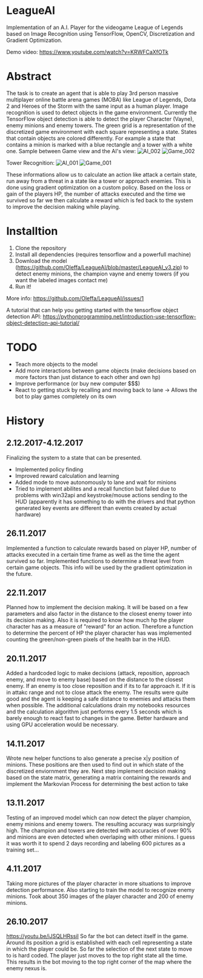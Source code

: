 # LeagueAI
Implementation of an A.I. Player for the videogame League of Legends based on Image Recognition using TensorFlow, OpenCV, Discretization and Gradient Optimization. 

Demo video: https://www.youtube.com/watch?v=KRWFCaXfOTk

# Abstract
The task is to create an agent that is able to play 3rd person massive multiplayer online battle arena games (MOBA)
like League of Legends, Dota 2 and Heroes of the Storm with the same input as a human player. Image recognition is used to detect objects in the game environment. Currently the TensorFlow object detection is able to detect the player Character (Vayne), enemy minions and enemy towers. The green grid is a representation of the discretized game environment with each square representing a state. States that contain objects are colored differently. For example a state that contains a minion is marked with a blue rectangle and a tower with a white one. Sample between Game view and the AI's view:
![AI_002](https://github.com/Oleffa/LeagueAI/blob/master/Pictures/002_LeagueAI.JPG)
![Game_002](https://github.com/Oleffa/LeagueAI/blob/master/Pictures/002_game.jpg)

Tower Recognition:
![AI_001](https://github.com/Oleffa/LeagueAI/blob/master/Pictures/001_LeagueAI.JPG)
![Game_001](https://github.com/Oleffa/LeagueAI/blob/master/Pictures/001_game.jpg)

These informations allow us to calculate an action like attack a certain state, run away from a threat in a state like a tower or approach enemies. This is done using gradient optimization on a custom policy. Based on the loss or gain of the players HP, the number of attacks executed and the time we survived so far we then calculate a reward which is fed back to the system to improve the decision making while playing.

# Installtion
1. Clone the repository
2. Install all dependencies (requires tensorflow and a powerfull machine)
3. Download the model (https://github.com/Oleffa/LeagueAI/blob/master/LeagueAI_v3.zip) to detect enemy minions, the champion vayne and enemy towers (if you want the labeled images contact me)
4. Run it!

More info: https://github.com/Oleffa/LeagueAI/issues/1

A tutorial that can help you getting started with the tensorflow object detection API: https://pythonprogramming.net/introduction-use-tensorflow-object-detection-api-tutorial/

# TODO
- Teach more objects to the model
- Add more interactions between game objects (make decisions based on more factors than just distance to each other and own hp)
- Improve performance (or buy new computer $$$)
- React to getting stuck by recalling and moving back to lane -> Allows the bot to play games completely on its own

# History

## 2.12.2017-4.12.2017
Finalizing the system to a state that can be presented.
- Implemented policy finding
- Improved reward calculation and learning
- Added mode to move autonomously to lane and wait for minions
- Tried to implement abilites and a recall function but failed due to problems with win32api and keystroke/mouse actions sending to the HUD (apparently it has something to do with the drivers and that python generated key events are different than events created by actual hardware)


## 26.11.2017
Implemented a function to calculate rewards based on player HP, number of attacks executed in a certain time frame as well as the time the agent survived so far.
Implemented functions to determine a threat level from certain game objects. This info will be used by the gradient optimization in the future.

## 22.11.2017
Planned how to implement the decision making. It will be based on a few parameters and also factor in the distance to the closest enemy tower into its decision making. Also it is required to know how much hp the player character has as a measure of "reward" for an action.
Therefore a function to determine the percent of HP the player character has was implemented counting the green/non-green pixels of the health bar in the HUD.
## 20.11.2017
Added a hardcoded logic to make decisions (attack, reposition, approach enemy, and move to enemy base) based on the distance to the closest enemy. If an enemy is too close reposition and if its to far approach it. If it is in attakc range and not to close attack the enemy.
The results were quite good and the agent is keeping a safe distance to enemies and attacks them when possible. The additional calculations drain my notebooks resources and the calculation algorithm just performs every 1.5 seconds which is barely enough to react fast to changes in the game. Better hardware and using GPU acceleration would be necessary.
## 14.11.2017
Wrote new helper functions to also generate a precise x|y position of minions. These positions are then used to find out in which state of the discretized enviornment they are. Next step implement decision making based on the state matrix, generating a matrix containing the rewards and implement the Markovian Process for determining the best action to take
## 13.11.2017
Testing of an improved model which can now detect the player champion, enemy minions and enemy towers. The resulting accuracy was surprisingly high. The champion and towers are detected with accuracies of over 90% and minions are even detected when overlaping with other minions. I guess it was worth it to spend 2 days recording and labeling 600 pictures as a training set...
## 4.11.2017
Taking more pictures of the player character in more situations to improve detection performance. Also starting to train the model to recognize enemy minions. Took about 350 images of the player character and 200 of enemy minions.
## 26.10.2017
https://youtu.be/iJSQLHRssiI
So far the bot can detect itself in the game. Around its position a grid is established with each cell representing a state in which the player could be. So far the selection of the next state to move to is hard coded. The player just moves to the top right state all the time. This results in the bot moving to the top right corner of the map where the enemy nexus is.


